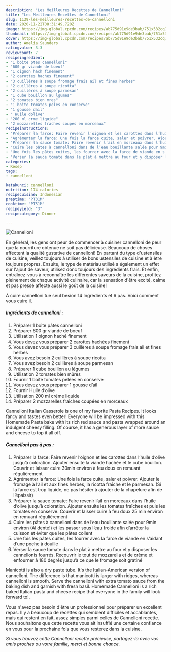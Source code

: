 ```yaml
---
description: "Les Meilleures Recettes de Cannelloni"
title: "Les Meilleures Recettes de Cannelloni"
slug: 1139-les-meilleures-recettes-de-cannelloni
date: 2020-11-22T08:31:49.720Z
image: https://img-global.cpcdn.com/recipes/ab775d91e9de3bab/751x532cq70/cannelloni-photo-principale-de-la-recette.jpg
thumbnail: https://img-global.cpcdn.com/recipes/ab775d91e9de3bab/751x532cq70/cannelloni-photo-principale-de-la-recette.jpg
cover: https://img-global.cpcdn.com/recipes/ab775d91e9de3bab/751x532cq70/cannelloni-photo-principale-de-la-recette.jpg
author: Amelia Saunders
ratingvalue: 3.3
reviewcount: 7
recipeingredient:
- "1 boîte ptes cannelloni"
- "600 gr viande de boeuf"
- "1 oignon hach finement"
- "2 carottes haches finement"
- "3 cuillères à soupe fromage frais ail et fines herbes"
- "2 cuillères à soupe ricotta"
- "2 cuillères à soupe parmesan"
- "1 cube bouillon au lgumes"
- "2 tomates bien mres"
- "1 boîte tomates peles en conserve"
- "1 gousse dail"
- " Huile dolive"
- "200 ml crme liquide"
- "2 mozzarelles fraches coupes en morceaux"
recipeinstructions:
- "Préparer la farce: Faire revenir l’oignon et les carottes dans l’huile d’olive jusqu’à coloration. Ajouter ensuite la viande hachée et le cube bouillon. Couvrir et laisser cuire 30min environ à feu doux en remuant régulièrement"
- "Agrémenter la farce: Une fois la farce cuite, saler et poivrer. Ajouter le fromage à l’ail et aux fines herbes, la ricotta fraîche et le parmesan. (Si la farce est trop liquide, ne pas hésiter à ajouter de la chapelure afin de l’épaissir)"
- "Préparer la sauce tomate: Faire revenir l’ail en morceaux dans l’huile d’olive jusqu’à coloration. Ajouter ensuite les tomates fraîches et puis les tomates en conserve. Couvrir et laisser cuire à feu doux 25 min environ en remuant régulièrement"
- "Cuire les pâtes à cannelloni dans de l’eau bouillante salée pour 9min environ (Al dente!) et les passer sous l’eau froide afin d’arrêter la cuisson et éviter que les pâtes collent"
- "Une fois les pâtes cuites, les fourrer avec la farce de viande en s’aidant d’une poche à douille"
- "Verser la sauce tomate dans le plat à mettre au four et y disposer les cannellonis fourrés. Recouvrir le tout de mozzarella et de crème et enfourner à 180 degrés jusqu’à ce que le fromage soit gratiné"
categories:
- Resep
tags:
- cannelloni

katakunci: cannelloni 
nutrition: 174 calories
recipecuisine: Indonesian
preptime: "PT31M"
cooktime: "PT51M"
recipeyield: "3"
recipecategory: Dinner

---
```



![Cannelloni](https://img-global.cpcdn.com/recipes/ab775d91e9de3bab/751x532cq70/cannelloni-photo-principale-de-la-recette.jpg)

En général, les gens ont peur de commencer à cuisiner cannelloni de peur que la nourriture obtenue ne soit pas délicieuse. Beaucoup de choses affectent la qualité gustative de cannelloni! En partant du type d'ustensiles de cuisine, veillez toujours à utiliser de bons ustensiles de cuisine et à être toujours propres. Ensuite, le type de matériau utilisé a également un effet sur l'ajout de saveur, utilisez donc toujours des ingrédients frais. Et enfin, entraînez-vous à reconnaître les différentes saveurs de la cuisine, profitez pleinement de chaque activité culinaire, car la sensation d'être excité, calme et pas pressé affecte aussi le goût de la cuisine!

<!--inarticleads1-->

À cuire cannelloni tue seul besion 14 Ingrédients et 6 pas. Voici comment vous cuire il.

##### Ingrédients de cannelloni :

1. Préparer 1 boîte pâtes cannelloni
1. Préparer 600 gr viande de boeuf
1. Utilisation 1 oignon haché finement
1. Vous devez vous préparer 2 carottes hachées finement
1. Vous devez vous préparer 3 cuillères à soupe fromage frais ail et fines herbes
1. Vous avez besoin 2 cuillères à soupe ricotta
1. Vous avez besoin 2 cuillères à soupe parmesan
1. Préparer 1 cube bouillon au légumes
1. Utilisation 2 tomates bien mûres
1. Fournir 1 boîte tomates pelées en conserve
1. Vous devez vous préparer 1 gousse d’ail
1. Fournir  Huile d’olive
1. Utilisation 200 ml crème liquide
1. Préparer 2 mozzarelles fraîches coupées en morceaux


Cannelloni Italian Casserole is one of my favorite Pasta Recipes. It looks fancy and tastes even better! Everyone will be impressed with this Homemade Pasta bake with its rich red sauce and pasta wrapped around an indulgent cheesy filling. Of course, it has a generous layer of more sauce and cheese to top it all off. 

<!--inarticleads2-->

##### Cannelloni pas à pas :

1. Préparer la farce: Faire revenir l’oignon et les carottes dans l’huile d’olive jusqu’à coloration. Ajouter ensuite la viande hachée et le cube bouillon. Couvrir et laisser cuire 30min environ à feu doux en remuant régulièrement
1. Agrémenter la farce: Une fois la farce cuite, saler et poivrer. Ajouter le fromage à l’ail et aux fines herbes, la ricotta fraîche et le parmesan. (Si la farce est trop liquide, ne pas hésiter à ajouter de la chapelure afin de l’épaissir)
1. Préparer la sauce tomate: Faire revenir l’ail en morceaux dans l’huile d’olive jusqu’à coloration. Ajouter ensuite les tomates fraîches et puis les tomates en conserve. Couvrir et laisser cuire à feu doux 25 min environ en remuant régulièrement
1. Cuire les pâtes à cannelloni dans de l’eau bouillante salée pour 9min environ (Al dente!) et les passer sous l’eau froide afin d’arrêter la cuisson et éviter que les pâtes collent
1. Une fois les pâtes cuites, les fourrer avec la farce de viande en s’aidant d’une poche à douille
1. Verser la sauce tomate dans le plat à mettre au four et y disposer les cannellonis fourrés. Recouvrir le tout de mozzarella et de crème et enfourner à 180 degrés jusqu’à ce que le fromage soit gratiné


Manicotti is also a dry paste tube. It&#39;s the Italian-American version of cannelloni. The difference is that manicotti is larger with ridges, whereas cannelloni is smooth. Serve the cannelloni with extra tomato sauce from the baking dish and garnish with fresh basil. Homemade Cannelloni is a rich baked Italian pasta and cheese recipe that everyone in the family will look forward to!. 

<!--inarticleads1-->

<p>
Vous n'avez pas besoin d'être un professionnel pour préparer un excellent repas. Il y a beaucoup de recettes qui semblent difficiles et accablantes, mais qui restent en fait, assez simples parmi celles de Cannelloni recette. Nous souhaitons que cette recette vous ait insufflé une certaine confiance en vous pour la prochaine fois que vous resterez dans la cuisine.
</p>

<p>
<i>Si vous trouvez cette Cannelloni recette précieuse, partagez-la avec vos amis proches ou votre famille, merci et bonne chance.</i>
</p>
